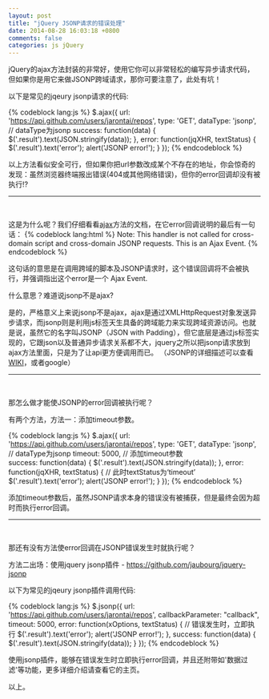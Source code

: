 ```yaml
---
layout: post
title: "jQuery JSONP请求的错误处理"
date: 2014-08-28 16:03:18 +0800
comments: false
categories: js jQuery
---
```

  jQuery的ajax方法封装的非常好，使用它你可以非常轻松的编写异步请求代码，但如果你是用它来做JSONP跨域请求，那你可要注意了，此处有坑！<br/>

  以下是常见的jqeury jsonp请求的代码:

{% codeblock lang:js %}
$.ajax({
	url: 'https://api.github.com/users/jarontai/repos',
	type: 'GET',
	dataType: 'jsonp', // dataType为jsonp
	success: function(data) {
		$('.result').text(JSON.stringify(data));
	},
	error: function(jqXHR, textStatus) {
		$('.result').text('error');
		alert('JSONP error!');
	}
});
{% endcodeblock %}

以上方法看似安全可行，但如果你把url参数改成某个不存在的地址，你会惊奇的发现：虽然浏览器终端报出错误(404或其他网络错误)，但你的error回调却没有被执行!?<br/><!-- more -->
___
<br/>

这是为什么呢？我们仔细看看[ajax](http://api.jquery.com/jquery.ajax/)方法的文档，在它error回调说明的最后有一句话：
{% codeblock lang:html %}
Note: This handler is not called for cross-domain script and cross-domain JSONP requests. This is an Ajax Event.
{% endcodeblock %}

这句话的意思是在调用跨域的脚本及JSONP请求时，这个错误回调将不会被执行，并强调指出这个error是一个 Ajax Event.

什么意思？难道说jsonp不是ajax?<br>

是的，严格意义上来说jsonp不是ajax，ajax是通过XMLHttpRequest对象发送异步请求，而jsonp则是利用js标签天生具备的跨域能力来实现跨域资源访问。也就是说，虽然它的名字叫JSONP（JSON with Padding），但它底层是通过js标签实现的，它跟json以及普通异步请求关系都不大，jquery之所以把jsonp请求放到ajax方法里面，只是为了让api更方便调用而已。 （JSONP的详细描述可以查看[WIKI](http://zh.wikipedia.org/zh/JSONP)，或者google）
___
<br/>

那怎么做才能使JSONP的error回调被执行呢？<br/>

有两个方法，方法一：添加timeout参数。

{% codeblock lang:js %}
$.ajax({
	url: 'https://api.github.com/users/jarontai/repos',
	type: 'GET',
	dataType: 'jsonp', // dataType为jsonp
	timeout: 5000, // 添加timeout参数		
	success: function(data) {
		$('.result').text(JSON.stringify(data));
	},
	error: function(jqXHR, textStatus) { // 此时textStatus为‘timeout’
		$('.result').text('error');
		alert('JSONP error!');
	}
});
{% endcodeblock %}

添加timeout参数后，虽然JSONP请求本身的错误没有被捕获，但是最终会因为超时而执行error回调。

___
<br/>

那还有没有方法使error回调在JSONP错误发生时就执行呢？<br/>

方法二出场：使用jquery jsonp插件 - https://github.com/jaubourg/jquery-jsonp

以下为常见的jqeury jsonp插件调用代码:

{% codeblock lang:js %}
$.jsonp({
	url: 'https://api.github.com/users/jarontai/repos',
	callbackParameter: "callback",
	timeout: 5000,
	error: function(xOptions, textStatus) { // 错误发生时，立即执行
		$('.result').text('error');
		alert('JSONP error!');
	},
	success: function(data) {
		$('.result').text(JSON.stringify(data));
	}
});
{% endcodeblock %}

使用jsonp插件，能够在错误发生时立即执行error回调，并且还附带如'数据过滤'等功能，更多详细介绍请查看它的主页。

以上。
